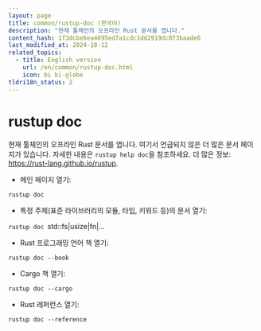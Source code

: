 ```yaml
---
layout: page
title: common/rustup-doc (한국어)
description: "현재 툴체인의 오프라인 Rust 문서를 엽니다."
content_hash: 1f3dcbe6ea4695ed7a1cdc1dd2919dc073baade6
last_modified_at: 2024-10-12
related_topics:
  - title: English version
    url: /en/common/rustup-doc.html
    icon: bi bi-globe
tldri18n_status: 2
---
```

# rustup doc

현재 툴체인의 오프라인 Rust 문서를 엽니다.
여기서 언급되지 않은 더 많은 문서 페이지가 있습니다. 자세한 내용은 `rustup help doc`을 참조하세요.
더 많은 정보: <https://rust-lang.github.io/rustup>.

- 메인 페이지 열기:

`rustup doc`

- 특정 주제(표준 라이브러리의 모듈, 타입, 키워드 등)의 문서 열기:

`rustup doc `<span class="tldr-var badge badge-pill bg-dark-lm bg-white-dm text-white-lm text-dark-dm font-weight-bold">std::fs|usize|fn|...</span>

- Rust 프로그래밍 언어 책 열기:

`rustup doc --book`

- Cargo 책 열기:

`rustup doc --cargo`

- Rust 레퍼런스 열기:

`rustup doc --reference`
